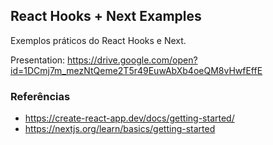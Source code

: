 ## React Hooks + Next Examples

Exemplos práticos do React Hooks e Next.

Presentation: https://drive.google.com/open?id=1DCmj7m_mezNtQeme2T5r49EuwAbXb4oeQM8vHwfEffE

### Referências

- https://create-react-app.dev/docs/getting-started/
- https://nextjs.org/learn/basics/getting-started
